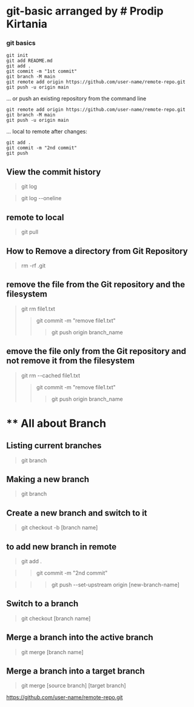 # git-basic arranged by # Prodip Kirtania

### git basics
    git init
    git add README.md
    git add .
    git commit -m "1st commit"
    git branch -M main
    git remote add origin https://github.com/user-name/remote-repo.git
    git push -u origin main


... or push an existing repository from the command line

    git remote add origin https://github.com/user-name/remote-repo.git
    git branch -M main
    git push -u origin main


... local to remote after changes:

    git add .
    git commit -m "2nd commit"
    git push

View the commit history
-------------
> git log

> git log --oneline

remote to local
--------------------------
> git pull

How to Remove a directory from Git Repository
---------------------------------------------
>  rm -rf .git

remove the file from the Git repository and the filesystem
-----------------------------------------------------
> git rm file1.txt
>> git commit -m "remove file1.txt"
>>> git push origin branch_name

emove the file only from the Git repository and not remove it from the filesystem
-----------------------------------------------------
> git rm --cached file1.txt
>> git commit -m "remove file1.txt"
>>> git push origin branch_name


** All about Branch
=================================================

Listing current branches
-----------------------------
> git branch

Making a new branch
-----------------------------
> git branch <branch-name>

Create a new branch and switch to it
--------------------------------------
> git checkout -b [branch name]

to add new branch in remote
-------------------------------------
> git add .

>> git commit -m "2nd commit"

>>> git push --set-upstream origin [new-branch-name]

Switch to a branch
--------------------------
> git checkout [branch name]

Merge a branch into the active branch
------------------------------------
> git merge [branch name]

Merge a branch into a target branch
-----------------------------------
> git merge [source branch] [target branch]

https://github.com/user-name/remote-repo.git